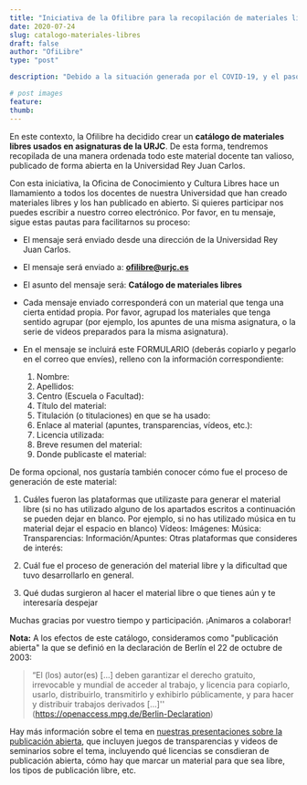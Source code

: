 ```yaml
---
title: "Iniciativa de la Ofilibre para la recopilación de materiales libres de la URJC"
date: 2020-07-24
slug: catalogo-materiales-libres
draft: false
author: "OfiLibre"
type: "post"

description: "Debido a la situación generada por el COVID-19, y el paso de las clases de la Universidad a modo 'a distancia', durante estos meses se han desarrollado muchos materiales docentes. En el proceso, hay muchos profesores que han querido aprovechar la oportunidad para publicarlos como materiales docentes libres, que podrían estar interesados en hacerlo en breve, o que tienen planeado hacerlo de cara al curso que viene."

# post images 
feature:
thumb:
---
```

En este contexto, la Ofilibre ha decidido crear un **catálogo de materiales libres usados en asignaturas de la URJC**. De esta forma, tendremos recopilada de una manera ordenada todo este material docente tan valioso, publicado de forma abierta en la Universidad Rey Juan Carlos.

Con esta iniciativa, la Oficina de Conocimiento y Cultura Libres hace un llamamiento a todos los docentes de nuestra Universidad que han creado materiales libres y los han publicado en abierto. Si quieres participar nos puedes escribir a nuestro correo electrónico. Por favor, en tu mensaje, sigue estas pautas para facilitarnos su proceso:

- El mensaje será enviado desde una dirección de la Universidad Rey Juan Carlos. 
- El mensaje será enviado a: **[ofilibre@urjc.es](mailto:ofilibre@urjc.es)**
- El asunto del mensaje será: **Catálogo de materiales libres**
- Cada mensaje enviado corresponderá con un material que tenga una cierta entidad propia. Por favor, agrupad los materiales que tenga sentido agrupar (por ejemplo, los apuntes de una misma asignatura, o la serie de videos preparados para la misma asignatura). 
- En el mensaje se incluirá este FORMULARIO (deberás copiarlo y pegarlo en el correo que envíes), relleno con la información correspondiente:

    1. Nombre:
    2. Apellidos:
    3. Centro (Escuela o Facultad):
    4. Título del material:
    5. Titulación (o titulaciones) en que se ha usado:
    6. Enlace al material (apuntes, transparencias, vídeos, etc.):
    7. Licencia utilizada:
    8. Breve resumen del material:
    9. Donde publicaste el material:

De forma opcional, nos gustaría también conocer cómo fue el proceso de generación de este material:

1. Cuáles fueron las plataformas que utilizaste para generar el material libre (si no has utilizado alguno de los apartados escritos a continuación se pueden dejar en blanco. Por ejemplo, si no has utilizado música en tu material dejar el espacio en blanco)
Vídeos:
Imágenes:
Música:
Transparencias:
Información/Apuntes:
Otras plataformas que consideres de interés:

2. Cuál fue el proceso de generación del material libre y la dificultad que tuvo desarrollarlo en general.

3. Qué dudas surgieron al hacer el material libre o que tienes aún y te interesaría despejar

Muchas gracias por vuestro tiempo y participación. ¡Animaros a colaborar!

**Nota:** A los efectos de este catálogo, consideramos como "publicación abierta" la que se definió en la declaración de Berlín el 22 de octubre de 2003:

> “El (los) autor(es) \[...\] deben garantizar el derecho gratuito, irrevocable y mundial de acceder al trabajo, y licencia para copiarlo, usarlo, distribuirlo, transmitirlo y exhibirlo públicamente, y para hacer y distribuir trabajos derivados \[…\]'' (https://openaccess.mpg.de/Berlin-Declaration)

Hay más información sobre el tema en [nuestras presentaciones sobre la publicación abierta](https://ofilibre.gitlab.io/pres/publicacion-abierta), que incluyen juegos de transparencias y videos de seminarios sobre el tema, incluyendo qué licencias se consdieran de publicación abierta, cómo hay que marcar un material para que sea libre, los tipos de publicación libre, etc.